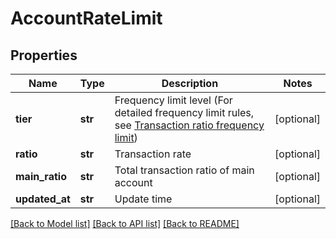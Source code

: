 # AccountRateLimit

## Properties
Name | Type | Description | Notes
------------ | ------------- | ------------- | -------------
**tier** | **str** | Frequency limit level (For detailed frequency limit rules, see [Transaction ratio frequency limit](#rate-limit-based-on-fill-ratio)) | [optional] 
**ratio** | **str** | Transaction rate | [optional] 
**main_ratio** | **str** | Total transaction ratio of main account | [optional] 
**updated_at** | **str** | Update time | [optional] 

[[Back to Model list]](../README.md#documentation-for-models) [[Back to API list]](../README.md#documentation-for-api-endpoints) [[Back to README]](../README.md)



